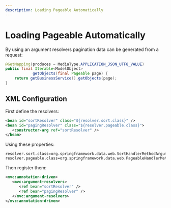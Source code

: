 ```yaml
---
description: Loading Pageable Automatically
---
```


# Loading Pageable Automatically

By using an argument resolvers pagination data can be generated from a request:

```java
@GetMapping(produces = MediaType.APPLICATION_JSON_UTF8_VALUE)
public final Iterable<ModelObject>
            getObjects(final Pageable page) {
    return getBusinessService().getObjects(page);
}
```

## XML Configuration

First define the resolvers:

```xml
<bean id="sortResolver" class="${resolver.sort.class}" />
<bean id="pagingResolver" class="${resolver.pageable.class}">
   <constructor-arg ref="sortResolver" />
</bean>
```

Using these properties:

```
resolver.sort.class=org.springframework.data.web.SortHandlerMethodArgumentResolver
resolver.pageable.class=org.springframework.data.web.PageableHandlerMethodArgumentResolver
```

Then register them:

```xml
<mvc:annotation-driven>
   <mvc:argument-resolvers>
      <ref bean="sortResolver" />
      <ref bean="pagingResolver" />
   </mvc:argument-resolvers>
</mvc:annotation-driven>
```



